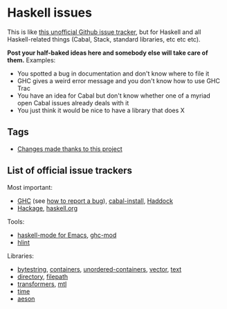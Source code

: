 # Haskell issues

This is like [this unofficial Github issue tracker](https://github.com/isaacs/github), but for Haskell and all Haskell-related things (Cabal, Stack, standard libraries, etc etc etc).

**Post your half-baked ideas here and somebody else will take care of them.** Examples:

* You spotted a bug in documentation and don't know where to file it
* GHC gives a weird error message and you don't know how to use GHC Trac
* You have an idea for Cabal but don't know whether one of a myriad open Cabal issues already deals with it
* You just think it would be nice to have a library that does X

## Tags

* [Changes made thanks to this project](https://github.com/aelve/haskell-issues/labels/win)

## List of official issue trackers

Most important:

  * [GHC](https://ghc.haskell.org/trac/ghc/) (see [how to report a bug](https://ghc.haskell.org/trac/ghc/wiki/ReportABug)),
    [cabal-install](https://github.com/haskell/cabal),
    [Haddock](https://github.com/haskell/haddock/issues)
  * [Hackage](https://github.com/haskell/hackage-server),
    [haskell.org](https://github.com/haskell-infra/hl/issues)

Tools:

  * [haskell-mode for Emacs](https://github.com/haskell/haskell-mode),
    [ghc-mod](https://github.com/DanielG/ghc-mod/issues)
  * [hlint](https://github.com/ndmitchell/hlint/issues)

Libraries:

  * [bytestring](https://github.com/haskell/bytestring/issues),
    [containers](https://github.com/haskell/containers/issues),
    [unordered-containers](https://github.com/tibbe/unordered-containers/issues),
    [vector](https://github.com/haskell/vector/issues),
    [text](https://github.com/bos/text/issues)
  * [directory](https://github.com/haskell/directory/issues),
    [filepath](https://github.com/haskell/filepath/issues)
  * [transformers](http://hub.darcs.net/ross/transformers/issues),
    [mtl](https://github.com/ekmett/mtl/issues)
  * [time](https://github.com/haskell/time/issues)
  * [aeson](https://github.com/bos/aeson/issues)
